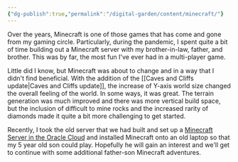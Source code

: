 ```yaml
---
{"dg-publish":true,"permalink":"/digital-garden/content/minecraft/"}
---
```


Over the years, Minecraft is one of those games that has come and gone from my gaming circle. Particularly, during the pandemic, I spent quite a bit of time building out a Minecraft server with my brother-in-law, father, and brother. This was by far, the most fun I've ever had in a multi-player game. 

Little did I know, but Minecraft was about to change and in a way that I didn't find beneficial. With the addition of the [[Caves and Cliffs update\|Caves and Cliffs update]], the increase of Y-axis world size changed the overall feeling of the world. In some ways, it was great. The terrain generation was much improved and there was more vertical build space, but the inclusion of difficult to mine rocks and the increased rarity of diamonds made it quite a bit more challenging to get started. 

Recently, I took the old server that we had built and set up a [Minecraft Server in the Oracle Cloud](https://blogs.oracle.com/developers/post/how-to-set-up-and-run-a-really-powerful-free-minecraft-server-in-the-cloud) and installed Minecraft onto an old laptop so that my 5 year old son could play. Hopefully he will gain an interest and we'll get to continue with some additional father-son Minecraft adventures. 